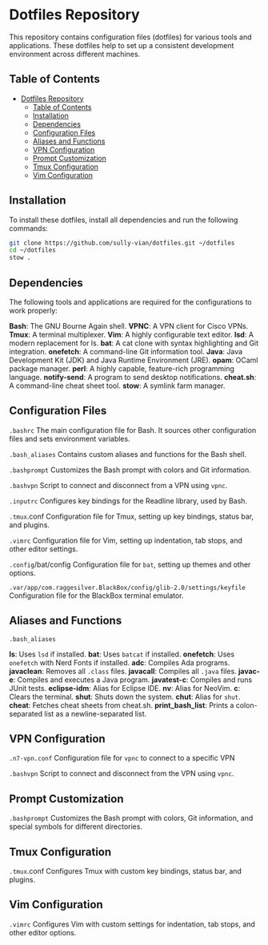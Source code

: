 # Dotfiles Repository

This repository contains configuration files (dotfiles) for various tools and applications. These dotfiles help to set up a consistent development environment across different machines.

## Table of Contents

- [Dotfiles Repository](#dotfiles-repository)
  - [Table of Contents](#table-of-contents)
  - [Installation](#installation)
  - [Dependencies](#dependencies)
  - [Configuration Files](#configuration-files)
  - [Aliases and Functions](#aliases-and-functions)
  - [VPN Configuration](#vpn-configuration)
  - [Prompt Customization](#prompt-customization)
  - [Tmux Configuration](#tmux-configuration)
  - [Vim Configuration](#vim-configuration)

## Installation

To install these dotfiles, install all dependencies and run the following commands:

```sh
git clone https://github.com/sully-vian/dotfiles.git ~/dotfiles
cd ~/dotfiles
stow .
```

## Dependencies

The following tools and applications are required for the configurations to work properly:

**Bash**: The GNU Bourne Again shell.
**VPNC**: A VPN client for Cisco VPNs.
**Tmux**: A terminal multiplexer.
**Vim**: A highly configurable text editor.
**lsd**: A modern replacement for ls.
**bat**: A cat clone with syntax highlighting and Git integration.
**onefetch**: A command-line Git information tool.
**Java**: Java Development Kit (JDK) and Java Runtime Environment (JRE).
**opam**: OCaml package manager.
**perl**: A highly capable, feature-rich programming language.
**notify-send**: A program to send desktop notifications.
**cheat.sh**: A command-line cheat sheet tool.
**stow**: A symlink farm manager.

## Configuration Files

`.bashrc`
The main configuration file for Bash. It sources other configuration files and sets environment variables.

`.bash_aliases`
Contains custom aliases and functions for the Bash shell.

`.bashprompt`
Customizes the Bash prompt with colors and Git information.

`.bashvpn`
Script to connect and disconnect from a VPN using `vpnc`.

`.inputrc`
Configures key bindings for the Readline library, used by Bash.

`.tmux`.conf
Configuration file for Tmux, setting up key bindings, status bar, and plugins.

`.vimrc`
Configuration file for Vim, setting up indentation, tab stops, and other editor settings.

`.config`/bat/config
Configuration file for `bat`, setting up themes and other options.

`.var/app/com.raggesilver.BlackBox/config/glib-2.0/settings/keyfile`
Configuration file for the BlackBox terminal emulator.

## Aliases and Functions

`.bash_aliases`

**ls**: Uses `lsd` if installed.
**bat**: Uses `batcat` if installed.
**onefetch**: Uses `onefetch` with Nerd Fonts if installed.
**adc**: Compiles Ada programs.
**javaclean**: Removes all `.class` files.
**javacall**: Compiles all `.java` files.
**javac-e**: Compiles and executes a Java program.
**javatest-c**: Compiles and runs JUnit tests.
**eclipse-idm**: Alias for Eclipse IDE.
**nv**: Alias for NeoVim.
**c**: Clears the terminal.
**shut**: Shuts down the system.
**chut**: Alias for `shut`.
**cheat**: Fetches cheat sheets from cheat.sh.
**print_bash_list**: Prints a colon-separated list as a newline-separated list.

## VPN Configuration

`.n7-vpn.conf`
Configuration file for `vpnc` to connect to a specific VPN

`.bashvpn`
Script to connect and disconnect from the VPN using `vpnc`.

## Prompt Customization

`.bashprompt`
Customizes the Bash prompt with colors, Git information, and special symbols for different directories.

## Tmux Configuration

`.tmux`.conf
Configures Tmux with custom key bindings, status bar, and plugins.

## Vim Configuration

`.vimrc`
Configures Vim with custom settings for indentation, tab stops, and other editor options.
